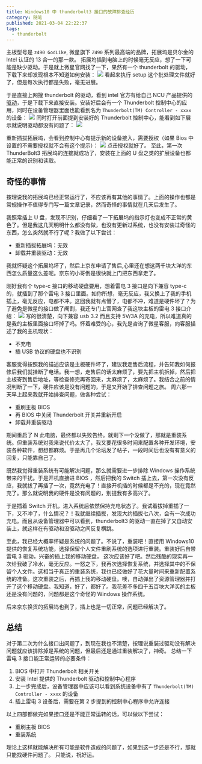 ```yaml
---
title: Windows10 中 thunderbolt3 接口的故障排查经历
category: 随笔
published: 2021-03-04 22:22:37
tags:
  - thunderbolt
---
```


主板型号是 `z490 GodLike`, 微星旗下 `Z490` 系列最高端的品牌，拓展坞是贝尔金的 Intel 认证的 13 合一的那一款。
拓展坞插到电脑上的时候毫无反应，想了一下可能是缺少驱动。于是就上微星官网找了一下，果然有一个 thunderbolt 的驱动，下载下来却发现根本不知道如何安装：
![](/imgs/a-thunderbolt3-question-on-windows/thunderbolt-1.png)
看起来执行 setup 这个批处理文件就好了，但是每次执行都是失败，毫无进展。

于是直接上网搜 thunderbolt 的驱动，看到 intel 官方有给自己 NCU 产品提供的[驱动](https://www.intel.cn/content/www/cn/zh/search.html?ws=text#q=thunderbolt&t=Downloads&layout=**table**)，于是下载下来直接安装。安装好后会有一个 Thunderbolt 控制中心的应用，同时在设备管理器里面也能看到名为 `Thunderbolt(TM) Controller - xxxx`的设备：
![](/imgs/a-thunderbolt3-question-on-windows/thunderbolt-device.png)
同时打开前面提到安装好的 Thunderbolt 控制中心，能看到如下展示就说明驱动都没有问题了：
![](/imgs/a-thunderbolt3-question-on-windows/thunderbolt-details.png)

重新插拔拓展坞，会看到控制中心有提示新的设备接入，需要授权（如果 Bios 中设置的不需要授权就不会有这个提示）：
![](/imgs/a-thunderbolt3-question-on-windows/thunderbolt-app.png)
点击授权就好了。
至此，第一次 ThunderBolt3 拓展坞的连接就成功了，安装在上面的 U 盘之类的扩展设备也都能正常的识别和读取。

## 奇怪的事情

按理说我的拓展坞已经正常运行了，不应该再有其他的事情了。上面的操作也都是常规操作不值得专门写一篇文章记录，然而奇怪的事情就在几天后发生了。

<!-- more -->

我照常插上 U 盘，发现不识别，仔细看了一下拓展坞的指示灯也变成不正常的黄色了。但是我这几天明明什么都没有做，也没有更新过系统，也没有安装过奇怪的东西，怎么突然就不行了呢？我做了以下尝试：

- 重新插拔拓展坞：无效
- 卸载并重装驱动：无效

我就怀疑这个拓展坞坏了，然后上京东申请了售后,心里还在想这两千块大洋的东西怎么质量这么差呢。京东的小哥倒是很快就上门把东西拿走了。

刚好我有个 type-c 接口的移动硬盘要用，想着雷电 3 接口是向下兼容 type-c 的，就插到了那个雷电 3 接口里面。如你所想，毫无反应，我又换上了我的手机插上，毫无反应，电都不冲。这回我就有点懵了，电都不冲，难道是硬件坏了？为了避免是微星的接口做了阉割，我还专门上官网查了我这块主板的雷电 3 接口介绍：
![](/imgs/a-thunderbolt3-question-on-windows/thunderbolt-msi-3.png)
写的很清楚，向下兼容 usb 3.2 而且支持 5V/3A 的充电，所以难道真的是我的主板里面接口坏掉了吗。怀着难受的心，我先是咨询了微星客服，向客服描述了我的主机现状：

- 不充电
- 插 USB 协议的硬盘也不识别

客服觉得按照我的描述应该是主板硬件坏了，建议我走售后流程，并告知我如何报修后我们就挂断了电话。我一想，走售后的话太麻烦了，要先把主机拆掉，然后把主板寄到售后地址，等检查修完再寄回来，太麻烦了，太麻烦了。我结合之前的情况判断了一下，硬件应该是没有问题的，于是又开始了排查问题之旅。
周六那一天早上起来我就开始排查问题，做各种尝试：

- 重刷主板 BIOS
- 再 BIOS 中关闭 Thunderbolt 开关并重新开启
- 卸载并重装驱动

期间重启了 N 此电脑，最终都以失败告终。就剩下一个没做了，那就是重装系统。但重装系统对我来说代价太大了，我又要花很多时间来配置各种开发环境，安装各种软件，想想都麻烦。于是再几个论坛发了帖子，一段时间后也没有有意义的回复，只能靠自己了。

既然我觉得重装系统有可能解决问题，那么就需要进一步排除 Windows 操作系统带来的干扰。于是开机直接进 BIOS ，然后把我的 Switch 插上去，第一次没有反应，我就拔了再插了一次，竟然充电了！直接开机插的时候都是不充的，现在竟然充了。那么就说明我的硬件是没有问题的，别提我有多高兴了。

于是插着 Switch 开机，进入系统后依然保持充电状态了。我试着拔掉重插了一下，又不冲了，什么情况？！我就继续插拔，发现大约插拔七八次，会有一次成功充电。而且从设备管理器中可以看到，thunderbolt3 的驱动一直在掉了又自动安装上，就这样在有驱动和没驱动之间反复横跳。

至此，我已经大概率怀疑是系统的问题了。不说了，重装吧！直接用 Windows10 提供的恢复系统功能，选择保留个人文件重刷系统的选项进行重装。重装好后自带雷电 3 驱动，兴奋的插上我的移动硬盘， 这次应该好了吧。然后残酷的现实再一次给我破了冷水，毫无反应。一怒之下，我再次选择恢复系统，并选择其中的不保留个人文件。这相当于真正的重装系统，我也已经做好了花大量时间来重新配置系统的准备。这次重装之后，再插上我的移动硬盘。噢，自动弹出了资源管理器并打开了这个移动硬盘。我知道，好了，都好了。我花差不多四千五百块大洋买的主板还是没有问题的，问题都是这个奇怪的 Windows 操作系统。

后来京东换货的拓展坞也到了，插上也是一切正常，问题已经解决了。

## 总结

对于第二次为什么接口出问题了，到现在我也不清楚，按理说重装过驱动没有解决问题就应该排除掉是系统的问题，但最后还是通过重装解决了，神奇。
总结一下雷电 3 接口能正常运转的必要条件：

1. BIOS 中打开 Thunderbolt 相关开关
2. 安装 Intel 提供的 Thunderbolt 驱动和控制中心程序
3. 上一步完成后，设备管理器中应该可以看到系统设备中有了 `Thunderbolt(TM) Controller - xxxx` 的设备
4. 插上雷电 3 设备后，需要在第 2 步提到的控制中心程序中允许连接

以上四部都做完如果接口还是不能正常运转的话，可以做以下尝试：

- 重刷主板 BIOS
- 重装系统

理论上这样就能解决所有可能是软件造成的问题了，如果到这一步还是不行，那就只能找硬件问题了。
只能说，祝好运。
